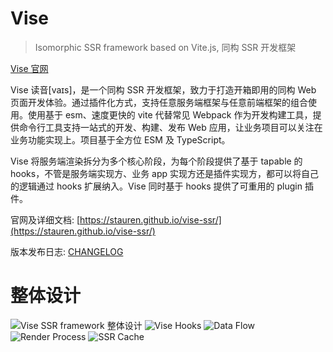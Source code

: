 # Vise
> Isomorphic SSR framework based on Vite.js, 同构 SSR 开发框架

[Vise 官网](https://stauren.github.io/vise-ssr/)

Vise 读音[vaɪs]，是一个同构 SSR 开发框架，致力于打造开箱即用的同构 Web 页面开发体验。通过插件化方式，支持任意服务端框架与任意前端框架的组合使用。使用基于 esm、速度更快的 vite 代替常见 Webpack 作为开发构建工具，提供命令行工具支持一站式的开发、构建、发布 Web 应用，让业务项目可以关注在业务功能实现上。项目基于全方位 ESM 及 TypeScript。

Vise 将服务端渲染拆分为多个核心阶段，为每个阶段提供了基于 tapable 的 hooks，不管是服务端实现方、业务 app 实现方还是插件实现方，都可以将自己的逻辑通过 hooks 扩展纳入。Vise 同时基于 hooks 提供了可重用的 plugin 插件。

官网及详细文档: [https://stauren.github.io/vise-ssr/](https://stauren.github.io/vise-ssr/)

版本发布日志: [CHANGELOG](https://github.com/stauren/vise-ssr/blob/main/CHANGELOG.md)

# 整体设计
![Vise SSR framework 整体设计](https://cdn.rawgit.com/stauren/vise-ssr/main/packages/app-vue3-intro/public/images/ssr.drawio.png)
![Vise Hooks](https://cdn.rawgit.com/stauren/vise-ssr/main/packages/app-vue3-intro/public/images/tapable-hooks.png)
![Data Flow](https://cdn.rawgit.com/stauren/vise-ssr/main/packages/app-vue3-intro/public/images/data-flow.png)
![Render Process](https://cdn.rawgit.com/stauren/vise-ssr/main/packages/app-vue3-intro/public/images/render-process.png)
![SSR Cache](https://cdn.rawgit.com/stauren/vise-ssr/main/packages/app-vue3-intro/public/images/ssr-cache.png)
